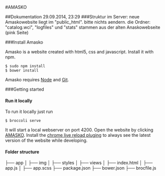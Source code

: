 #AMASKO

##Dokumentation 29.09.2014, 23:29
###Struktur im Server:
neue Amaskowebsite liegt im "public_html". bitte nichts aendern.
die Ordner: "catalog.wci", "logfiles" und "stats" stammen aus der alten Anaskowebseite (pink Seite)


###Install Amasko

Amasko is a website created with html5, css and javascript. Install it with npm.

```
$ sudo npm install
$ bower install
```
Amasko requires [Node](http://nodejs.org/) and [Git](http://git-scm.com/).

###Getting started
#### Run it locally

To run it locally just run 
```
$ broccoli serve
```
It will start a local webserver on port 4200. Open the website by clicking [AMASKO](http://localhost:4200).
Install the [chrome live reload pluging](https://chrome.google.com/webstore/detail/livereload/jnihajbhpnppcggbcgedagnkighmdlei?hl=en) to always see the latest version of the website while developing.

#### Folder structure


├── app
│   ├── img
│   ├── styles
│   ├── views
│   ├── index.html
│   ├── app.js
│   ├── app.scss
├── package.json
├── bower.json
├── brocfile.js